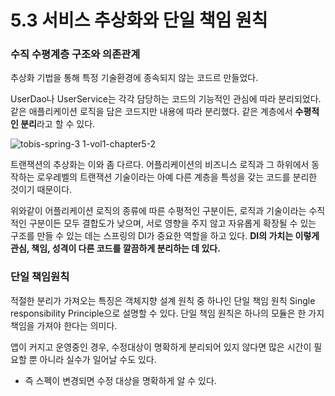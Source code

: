 # 5.3 서비스 추상화와 단일 책임 원칙

### 수직 수평계층 구조와 의존관계

추상화 기법을 통해 특정 기술환경에 종속되지 않는 코드르 만들었다. 

UserDao나 UserService는 각각 담당하는 코드의 기능적인 관심에 따라 분리되었다. 같은 애플리케이션 로직을 담은 코드지만 내용에 따라 분리했다. 같은 계층에서 **수평적인 분리**라고 할 수 있다.

![tobis-spring-3 1-vol1-chapter5-2](https://user-images.githubusercontent.com/18159012/38937634-9b28516e-435e-11e8-9a7a-07e52cf48423.png)

트랜잭션의 추상화는 이와 좀 다르다. 어플리케이션의 비즈니스 로직과 그 하위에서 동작하는 로우레벨의 트랜잭션 기술이라는 아예 다른 계층을 특성을 갖는 코드를 분리한 것이기 때문이다.

위와같이 어플리케이션 로직의 종류에 따른 수평적인 구분이든, 로직과 기술이라는 수직적인 구분이든 모두 결합도가 낮으며, 서로 영향을 주지 않고 자유롭게 확장될 수 있는 구조를 만들 수 있는 데는 스프링의 DI가 중요한 역할을 하고 있다. **DI의 가치는 이렇게 관심, 책임, 성격이 다른 코드를 깔끔하게 분리하는 데 있다.**

### 단일 책임원칙

적절한 분리가 가져오는 특징은 객체지향 설계 원칙 중 하나인 단일 책임 원칙 Single responsibility Principle으로 설명할 수 있다. 단일 책임 원칙은 하나의 모듈은 한 가지 책임을 가져야 한다는 의미다.

앱이 커지고 운영중인 경우, 수정대상이 명확하게 분리되어 있지 않다면 많은 시간이 필요할 뿐 아니라 실수가 일어날 수도 있다.

* 즉 스펙이 변경되면 수정 대상을 명확하게 알 수 있다.



